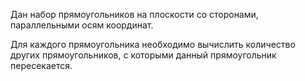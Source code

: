 Дан набор прямоугольников на плоскости со сторонами, параллельными осям координат.

Для каждого прямоугольника необходимо вычислить количество других прямоугольников, с которыми данный прямоугольник пересекается.
